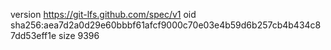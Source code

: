version https://git-lfs.github.com/spec/v1
oid sha256:aea7d2a0d29e60bbbf61afcf9000c70e03e4b59d6b257cb4b434c87dd53eff1e
size 9396

